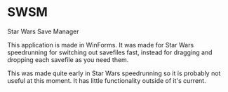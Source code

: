 # SWSM
Star Wars Save Manager

This application is made in WinForms. It was made for Star Wars speedrunning for switching out savefiles fast, instead for dragging and dropping each savefile as you need them.

This was made quite early in Star Wars speedrunning so it is probably not useful at this moment. It has little functionality outside of it's current.
